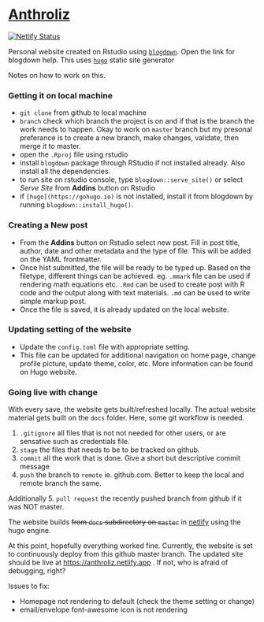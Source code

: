# [Anthroliz](https://anthroliz.netlify.app)

[![Netlify Status](https://api.netlify.com/api/v1/badges/5f6af4bc-0f77-49be-ae8e-cf357269d6f1/deploy-status)](https://app.netlify.com/sites/anthroliz/deploys)

Personal website created on Rstudio using [`blogdown`](https://bookdown.org/yihui/blogdown/get-started.html). Open the link for blogdown help. 
This uses [`hugo`](https://gohugo.io) static site generator

Notes on how to work on this.

### Getting it on local machine

- `git clone` from github to local machine
- `branch` check which branch the project is on and if that is the branch the work needs to happen. Okay to work on `master` branch but my presonal preferance is to create a new branch, make changes, validate, then merge it to master.
- open the `.Rproj` file using rstudio
- install `blogdown` package through RStudio if not installed already. Also install all the dependencies.
- to run site on rstudio console, type `blogdown::serve_site()` or select _Serve Site_ from __Addins__ button on Rstudio
- if `[hugo](https://gohugo.io)` is not installed, install it from blogdown by running `blogdown::install_hugo()`.  


### Creating a New post

- From the __Addins__ button on Rstudio select new post. Fill in post title, author, date and other metadata and the type of file. This will be added on the YAML frontmatter.
- Once hist submitted, the file will be ready to be typed up. Based on the filetype, different things can be achieved. eg. `.mmark` file can be used if rendering math equations etc. `.Rmd` can be used to create post with R code and the output along with text materials. `.md` can be used to write simple markup post.
- Once the file is saved, it is already updated on the local website.


### Updating setting of the website

- Update the `config.toml` file with appropriate setting. 
- This file can be updated for additional navigation on home page, change profile picture, update theme, color, etc. More information can be found on Hugo website. 

### Going live with change

With every save, the website gets built/refreshed locally. The actual website material gets built on the `docs` folder.
Here, some git workflow is needed.

1. `.gitignore` all files that is not not needed for other users, or are sensative such as credentials file. 
2. `stage` the files that needs to be to be tracked on github. 
3. `commit` all the work that is done. Give a short but descriptive commit message
4. `push` the branch to `remote` ie. github.com. Better to keep the local and remote branch the same.

Additionally
5. `pull request` the recently pushed branch from github if it was NOT master. 

The website builds ~~from `docs` subdirectory on `master`~~ in [netlify](htttps://netlify.com) using the hugo engine.


At this point, hopefully everything worked fine. Currently, the website is set to continuously deploy from this github master branch. The updated site should be live at https://anthroliz.netlify.app . If not, who is afraid of debugging, right?

Issues to fix:
- Homepage not rendering to default (check the theme setting or change)
- email/envelope font-awesome icon is not rendering

